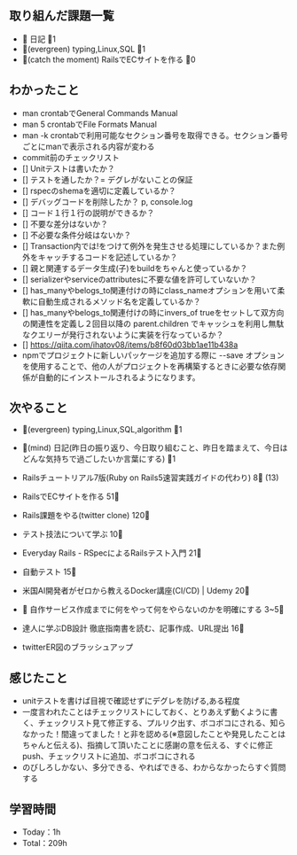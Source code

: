 
## 取り組んだ課題一覧

- :memo: 日記 :tomato:1
- :deciduous_tree:(evergreen) typing,Linux,SQL :tomato:1
- :stars:(catch the moment) RailsでECサイトを作る :tomato:0

## わかったこと

- man crontabでGeneral Commands Manual
- man 5 crontabでFile Formats Manual
- man -k crontabで利用可能なセクション番号を取得できる。セクション番号ごとにmanで表示される内容が変わる
- commit前のチェックリスト
- [] Unitテストは書いたか？
- [] テストを通したか？= デグレがないことの保証
- [] rspecのshemaを適切に定義しているか？
- [] デバッグコードを削除したか？ p, console.log
- [] コード１行１行の説明ができるか？
- [] 不要な差分はないか？
- [] 不必要な条件分岐はないか？
- [] Transaction内では!をつけて例外を発生させる処理にしているか？また例外をキャッチするコードを記述しているか？
- [] 親と関連するデータ生成(子)をbuildをちゃんと使っているか？
- [] serializerやserviceのattributesに不要な値を許可していないか？
- [] has_manyやbelogs_to関連付けの時にclass_nameオプションを用いて柔軟に自動生成されるメソッド名を定義しているか？
- [] has_manyやbelogs_to関連付けの時にinvers_of trueをセットして双方向の関連性を定義し２回目以降の parent.children でキャッシュを利用し無駄なクエリーが発行されないように実装を行なっているか？
- [] <https://qiita.com/ihatov08/items/b8f60d03bb1ae11b438a>
- npmでプロジェクトに新しいパッケージを追加する際に --save オプションを使用することで、他の人がプロジェクトを再構築するときに必要な依存関係が自動的にインストールされるようになります。

## 次やること

- :deciduous_tree:(evergreen) typing,Linux,SQL,algorithm :tomato:1
- :memo:(mind) 日記(昨日の振り返り、今日取り組むこと、昨日を踏まえて、今日はどんな気持ちで過ごしたいか言葉にする) :tomato:1

- Railsチュートリアル7版(Ruby on Rails5速習実践ガイドの代わり) 8:tomato: (13)
- RailsでECサイトを作る 51:tomato:
- Rails課題をやる(twitter clone) 120:tomato:
- テスト技法について学ぶ 10:tomato:
- Everyday Rails - RSpecによるRailsテスト入門 21:tomato:
- 自動テスト 15:tomato:
- 米国AI開発者がゼロから教えるDocker講座(CI/CD) | Udemy 20:tomato:
- :compass: 自作サービス作成までに何をやって何をやらないのかを明確にする 3~5:tomato:

- 達人に学ぶDB設計 徹底指南書を読む、記事作成、URL提出 16:tomato:
- twitterER図のブラッシュアップ

## 感じたこと

- unitテストを書けば目視で確認せずにデグレを防げる,ある程度
- 一度言われたことはチェックリストにしておく、とりあえず動くように書く、チェックリスト見て修正する、プルリク出す、ボコボコにされる、知らなかった！間違ってました！と非を認める(※意図したことや発見したことはちゃんと伝える)、指摘して頂いたことに感謝の意を伝える、すぐに修正push、チェックリストに追加、ボコボコにされる
- のびしろしかない、多分できる、やればできる、わからなかったらすぐ質問する

## 学習時間

- Today：1h
- Total：209h
